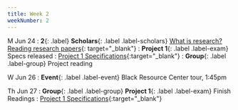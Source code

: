 ```yaml
---
title: Week 2
weekNumber: 2
---
```


M Jun 24
: **2**{: .label} **Scholars**{: .label .label-scholars} [What is research? Reading research papers](https://docs.google.com/presentation/d/1Pmuytg2yd_fHfIQfU4xGTwufvF8KGtq1hHavegU4pUU/edit?usp=sharing){: target="\_blank"}
: **Project 1**{: .label .label-exam} Specs released
: [Project 1 Specifications]({{site.baseurl}}/rpd_project/#project-1-reading-data-science-and-social-science-literature){:target="\_blank"}
: **Group**{: .label .label-group} Project reading

W Jun 26
: **Event**{: .label .label-event} Black Resource Center tour, 1:45pm

Th Jun 27
: **Group**{: .label .label-group} **Project 1**{: .label .label-exam} Finish Readings
: [Project 1 Specifications]({{site.baseurl}}/rpd_project/#project-1-reading-data-science-and-social-science-literature){:target="\_blank"}
